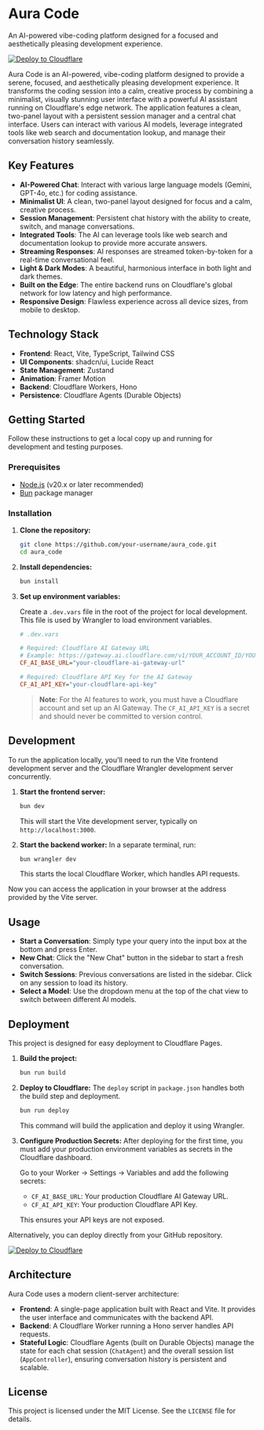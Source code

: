 # Aura Code

An AI-powered vibe-coding platform designed for a focused and aesthetically pleasing development experience.

[![Deploy to Cloudflare](https://deploy.workers.cloudflare.com/button)](https://deploy.workers.cloudflare.com/?url=https://github.com/holbizmetrics/generated-app-20251001-092443)

Aura Code is an AI-powered, vibe-coding platform designed to provide a serene, focused, and aesthetically pleasing development experience. It transforms the coding session into a calm, creative process by combining a minimalist, visually stunning user interface with a powerful AI assistant running on Cloudflare's edge network. The application features a clean, two-panel layout with a persistent session manager and a central chat interface. Users can interact with various AI models, leverage integrated tools like web search and documentation lookup, and manage their conversation history seamlessly.

## Key Features

- **AI-Powered Chat**: Interact with various large language models (Gemini, GPT-4o, etc.) for coding assistance.
- **Minimalist UI**: A clean, two-panel layout designed for focus and a calm, creative process.
- **Session Management**: Persistent chat history with the ability to create, switch, and manage conversations.
- **Integrated Tools**: The AI can leverage tools like web search and documentation lookup to provide more accurate answers.
- **Streaming Responses**: AI responses are streamed token-by-token for a real-time conversational feel.
- **Light & Dark Modes**: A beautiful, harmonious interface in both light and dark themes.
- **Built on the Edge**: The entire backend runs on Cloudflare's global network for low latency and high performance.
- **Responsive Design**: Flawless experience across all device sizes, from mobile to desktop.

## Technology Stack

- **Frontend**: React, Vite, TypeScript, Tailwind CSS
- **UI Components**: shadcn/ui, Lucide React
- **State Management**: Zustand
- **Animation**: Framer Motion
- **Backend**: Cloudflare Workers, Hono
- **Persistence**: Cloudflare Agents (Durable Objects)

## Getting Started

Follow these instructions to get a local copy up and running for development and testing purposes.

### Prerequisites

- [Node.js](https://nodejs.org/) (v20.x or later recommended)
- [Bun](https://bun.sh/) package manager

### Installation

1.  **Clone the repository:**
    ```sh
    git clone https://github.com/your-username/aura_code.git
    cd aura_code
    ```

2.  **Install dependencies:**
    ```sh
    bun install
    ```

3.  **Set up environment variables:**

    Create a `.dev.vars` file in the root of the project for local development. This file is used by Wrangler to load environment variables.

    ```ini
    # .dev.vars

    # Required: Cloudflare AI Gateway URL
    # Example: https://gateway.ai.cloudflare.com/v1/YOUR_ACCOUNT_ID/YOUR_GATEWAY_NAME/openai
    CF_AI_BASE_URL="your-cloudflare-ai-gateway-url"

    # Required: Cloudflare API Key for the AI Gateway
    CF_AI_API_KEY="your-cloudflare-api-key"
    ```

    > **Note**: For the AI features to work, you must have a Cloudflare account and set up an AI Gateway. The `CF_AI_API_KEY` is a secret and should never be committed to version control.

## Development

To run the application locally, you'll need to run the Vite frontend development server and the Cloudflare Wrangler development server concurrently.

1.  **Start the frontend server:**
    ```sh
    bun dev
    ```
    This will start the Vite development server, typically on `http://localhost:3000`.

2.  **Start the backend worker:**
    In a separate terminal, run:
    ```sh
    bun wrangler dev
    ```
    This starts the local Cloudflare Worker, which handles API requests.

Now you can access the application in your browser at the address provided by the Vite server.

## Usage

- **Start a Conversation**: Simply type your query into the input box at the bottom and press Enter.
- **New Chat**: Click the "New Chat" button in the sidebar to start a fresh conversation.
- **Switch Sessions**: Previous conversations are listed in the sidebar. Click on any session to load its history.
- **Select a Model**: Use the dropdown menu at the top of the chat view to switch between different AI models.

## Deployment

This project is designed for easy deployment to Cloudflare Pages.

1.  **Build the project:**
    ```sh
    bun run build
    ```

2.  **Deploy to Cloudflare:**
    The `deploy` script in `package.json` handles both the build step and deployment.
    ```sh
    bun run deploy
    ```
    This command will build the application and deploy it using Wrangler.

3.  **Configure Production Secrets:**
    After deploying for the first time, you must add your production environment variables as secrets in the Cloudflare dashboard.

    Go to your Worker -> Settings -> Variables and add the following secrets:
    - `CF_AI_BASE_URL`: Your production Cloudflare AI Gateway URL.
    - `CF_AI_API_KEY`: Your production Cloudflare API Key.

    This ensures your API keys are not exposed.

Alternatively, you can deploy directly from your GitHub repository.

[![Deploy to Cloudflare](https://deploy.workers.cloudflare.com/button)](https://deploy.workers.cloudflare.com/?url=https://github.com/holbizmetrics/generated-app-20251001-092443)

## Architecture

Aura Code uses a modern client-server architecture:

-   **Frontend**: A single-page application built with React and Vite. It provides the user interface and communicates with the backend API.
-   **Backend**: A Cloudflare Worker running a Hono server handles API requests.
-   **Stateful Logic**: Cloudflare Agents (built on Durable Objects) manage the state for each chat session (`ChatAgent`) and the overall session list (`AppController`), ensuring conversation history is persistent and scalable.

## License

This project is licensed under the MIT License. See the `LICENSE` file for details.